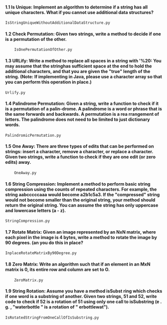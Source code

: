 
#### 1.1 Is Unique: Implement an algorithm to determine if a string has all unique characters. What if you cannot use additional data structures?
``` IsStringUniqueWithoutAdditionalDataStructure.py ```
#### 1.2 Check Permutation: Given two strings, write a method to decide if one is a permutation of the other.
```  	IsOnePermutationOfOther.py ```
#### 1.3 URLify: Write a method to replace all spaces in a string with '%20: You may assume that the stringhas sufficient space at the end to hold the additional characters, and that you are given the "true" length of the string. (Note: If implementing in Java, please use a character array so that you can perform this operation in place.) 
``` Urlify.py ```
#### 1.4 Palindrome Permutation: Given a string, write a function to check if it is a permutation of a palin-drome. A palindrome is a word or phrase that is the same forwards and backwards. A permutation is a rea rrangement of letters. The palindrome does not need to be limited to just dictionary words.
``` PalindromicPermutation.py ```
#### 1.5 One Away: There are three types of edits that can be performed on strings: insert a character, remove a character, or replace a character. Given two strings, write a function to check if they are one edit (or zero edits) away.
```  	OneAway.py ```
#### 1.6 String Compression: Implement a method to perform basic string compression using the counts of repeated characters. For example, the string aabcccccaaa would become a2b1c5a3. If the "compressed" string would not become smaller than the original string, your method should return the original string. You can assume the string has only uppercase and lowercase letters (a - z).
``` StringCompression.py ```
#### 1.7 Rotate Matrix: Given an image represented by an NxN matrix, where each pixel in the image is 4 bytes, write a method to rotate the image by 90 degrees. (an you do this in place?
``` InplaceRotateMatrixBy90Degree.py ```
#### 1.8 Zero Matrix: Write an algorithm such that if an element in an MxN matrix is 0, its entire row and column are set to O.
```  	ZeroMatrix.py ```
#### 1.9 String Rotation: Assume you have a method isSubst ring which checks if one word is a substring of another. Given two strings, 51 and 52, write code to check if 52 is a rotation of 51 using only one call to isSubstring (e . g. , "waterbottle " is a rotation of " erbottlewat").
``` IsRotatedStringFromOneCallOfIsSubstring.py ```
